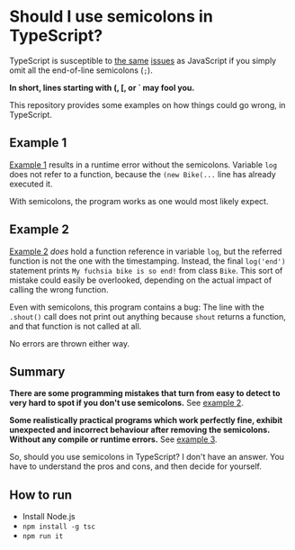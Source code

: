 # Should I use semicolons in TypeScript?

TypeScript is susceptible to [the same](https://standardjs.com/rules.html#semicolons) [issues](https://hackernoon.com/an-open-letter-to-javascript-leaders-regarding-no-semicolons-82cec422d67d) as JavaScript if you simply omit all the end-of-line semicolons (`;`).

**In short, lines starting with (, [, or ` may fool you.**

This repository provides some examples on how things could go wrong, in TypeScript.

## Example 1

[Example 1](example1.ts) results in a runtime error without the semicolons. Variable `log` does not refer to a function, because the `(new Bike(...` line has already executed it.

With semicolons, the program works as one would most likely expect.

## Example 2

[Example 2](example2.ts) *does* hold a function reference in variable `log`, but the referred function is not the one with the timestamping. Instead, the final `log('end')` statement prints `My fuchsia bike is so end!` from class `Bike`. This sort of mistake could easily be overlooked, depending on the actual impact of calling the wrong function.

Even with semicolons, this program contains a bug: The line with the `.shout()` call does not print out anything because `shout` returns a function, and that function is not called at all.

No errors are thrown either way.

## Summary

**There are some programming mistakes that turn from easy to detect to very hard to spot if you don't use semicolons.** See [example 2](example2.ts).

**Some realistically practical programs which work perfectly fine, exhibit unexpected and incorrect behaviour after removing the semicolons. Without any compile or runtime errors.** See [example 3](example3.ts).

So, should you use semicolons in TypeScript? I don't have an answer. You have to understand the pros and cons, and then decide for yourself.

## How to run

* Install Node.js
* `npm install -g tsc`
* `npm run it`
